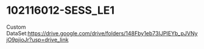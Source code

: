 # 102116012-SESS_LE1
Custom DataSet:https://drive.google.com/drive/folders/148Fby1eb73IJPIEYb_pJVNyjO9pjioJr?usp=drive_link
